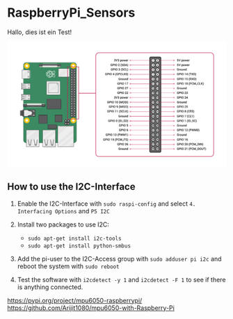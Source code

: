 # RaspberryPi_Sensors

Hallo, dies ist ein Test!

![](GPIO-Pinout-Diagram-2.png)

## How to use the I2C-Interface

1. Enable the I2C-Interface with `sudo raspi-config` and select `4. Interfacing Options` and `P5 I2C`

2. Install two packages to use I2C: 
    - `sudo apt-get install i2c-tools`
    - `sudo apt-get install python-smbus`

3. Add the pi-user to the I2C-Access group with `sudo adduser pi i2c` and reboot the system with `sudo reboot`

4. Test the software with `i2cdetect -y 1` and `i2cdetect -F 1` to see if there is anything connected.


https://pypi.org/project/mpu6050-raspberrypi/
https://github.com/Arijit1080/mpu6050-with-Raspberry-Pi
